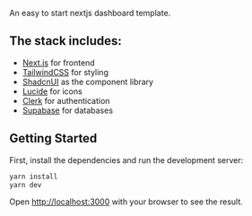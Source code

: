 An easy to start nextjs dashboard template.

## The stack includes:

- [Next.js](https://nextjs.org/) for frontend
- [TailwindCSS](https://tailwindcss.com/) for styling
- [ShadcnUI](https://shadcn.com/) as the component library
- [Lucide](https://lucide.dev/) for icons
- [Clerk](https://clerk.com/) for authentication
- [Supabase](https://supabase.com/) for databases



## Getting Started

First, install the dependencies and run the development server:

```bash
yarn install
yarn dev
```

Open [http://localhost:3000](http://localhost:3000) with your browser to see the result.

